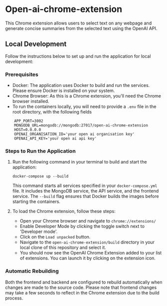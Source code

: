 # Open-ai-chrome-extension

This Chrome extension allows users to select text on any webpage and generate concise summaries from the selected text using the OpenAI API.

## Local Development

Follow the instructions below to set up and run the application for local development:

### Prerequisites

- Docker: The application uses Docker to build and run the services. Please ensure Docker is installed on your system.
- Chrome Browser: As this is a Chrome extension, you'll need the Chrome browser installed.
- To run the containers locally, you will need to provide a `.env` file in the root directory, with the following
fields

```
    APP_PORT=3002
    MONGODB_URL=mongodb://mongodb:27017/open-ai-chrome-extension
    HOST=0.0.0.0
    OPENAI_ORGANISATION_ID='your open ai organisation key'
    OPENAI_API_KEY='your open ai api key'
```

### Steps to Run the Application

1. Run the following command in your terminal to build and start the application:

    ```
    docker-compose up --build
    ```

    This command starts all services specified in your `docker-compose.yml` file. It includes the MongoDB service, the API service, and the frontend service. The `--build` flag ensures that Docker builds the images before starting the containers.

2. To load the Chrome extension, follow these steps:

    - Open your Chrome browser and navigate to `chrome://extensions/`
    - Enable Developer Mode by clicking the toggle switch next to 'Developer mode'.
    - Click on the `Load unpacked` button.
    - Navigate to the `open-ai-chrome-extension/build` directory in your local clone of this repository and select it.
    - You should now see the OpenAI Chrome Extension added to your list of extensions. You can launch it by clicking on the extension icon.

### Automatic Rebuilding

Both the frontend and backend are configured to rebuild automatically when changes are made to the source code. Please note that frontend changes may take a few seconds to reflect in the Chrome extension due to the build process.